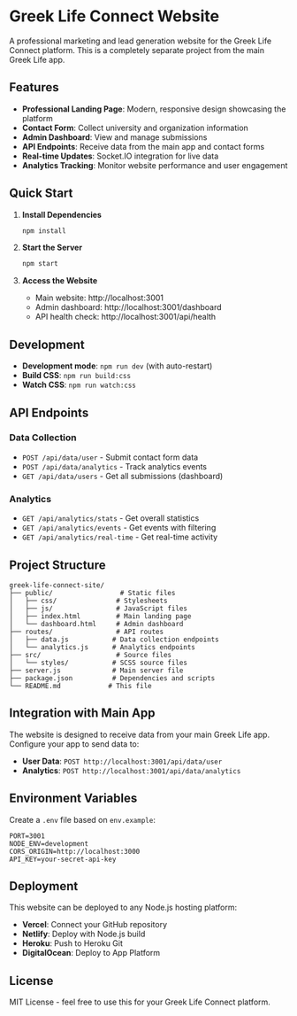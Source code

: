 # Greek Life Connect Website

A professional marketing and lead generation website for the Greek Life Connect platform. This is a completely separate project from the main Greek Life app.

## Features

- **Professional Landing Page**: Modern, responsive design showcasing the platform
- **Contact Form**: Collect university and organization information
- **Admin Dashboard**: View and manage submissions
- **API Endpoints**: Receive data from the main app and contact forms
- **Real-time Updates**: Socket.IO integration for live data
- **Analytics Tracking**: Monitor website performance and user engagement

## Quick Start

1. **Install Dependencies**
   ```bash
   npm install
   ```

2. **Start the Server**
   ```bash
   npm start
   ```

3. **Access the Website**
   - Main website: http://localhost:3001
   - Admin dashboard: http://localhost:3001/dashboard
   - API health check: http://localhost:3001/api/health

## Development

- **Development mode**: `npm run dev` (with auto-restart)
- **Build CSS**: `npm run build:css`
- **Watch CSS**: `npm run watch:css`

## API Endpoints

### Data Collection
- `POST /api/data/user` - Submit contact form data
- `POST /api/data/analytics` - Track analytics events
- `GET /api/data/users` - Get all submissions (dashboard)

### Analytics
- `GET /api/analytics/stats` - Get overall statistics
- `GET /api/analytics/events` - Get events with filtering
- `GET /api/analytics/real-time` - Get real-time activity

## Project Structure

```
greek-life-connect-site/
├── public/                 # Static files
│   ├── css/               # Stylesheets
│   ├── js/                # JavaScript files
│   ├── index.html         # Main landing page
│   └── dashboard.html     # Admin dashboard
├── routes/                # API routes
│   ├── data.js           # Data collection endpoints
│   └── analytics.js      # Analytics endpoints
├── src/                   # Source files
│   └── styles/           # SCSS source files
├── server.js             # Main server file
├── package.json          # Dependencies and scripts
└── README.md            # This file
```

## Integration with Main App

The website is designed to receive data from your main Greek Life app. Configure your app to send data to:

- **User Data**: `POST http://localhost:3001/api/data/user`
- **Analytics**: `POST http://localhost:3001/api/data/analytics`

## Environment Variables

Create a `.env` file based on `env.example`:

```env
PORT=3001
NODE_ENV=development
CORS_ORIGIN=http://localhost:3000
API_KEY=your-secret-api-key
```

## Deployment

This website can be deployed to any Node.js hosting platform:

- **Vercel**: Connect your GitHub repository
- **Netlify**: Deploy with Node.js build
- **Heroku**: Push to Heroku Git
- **DigitalOcean**: Deploy to App Platform

## License

MIT License - feel free to use this for your Greek Life Connect platform. 